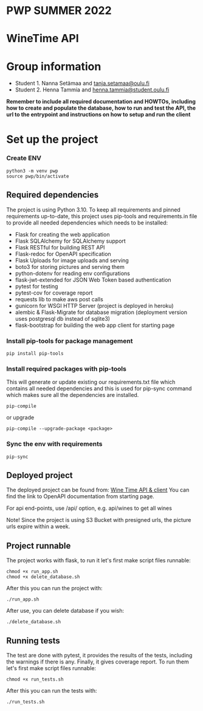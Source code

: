 # PWP SUMMER 2022
# WineTime API
# Group information
* Student 1. Nanna Setämaa and tanja.setamaa@oulu.fi
* Student 2. Henna Tammia and henna.tammia@student.oulu.fi

__Remember to include all required documentation and HOWTOs, including how to create and populate the database, how to run and test the API, the url to the entrypoint and instructions on how to setup and run the client__

# Set up the project

### Create ENV

```shell
python3 -m venv pwp
source pwp/bin/activate
```

## Required dependencies

The project is using Python 3.10.
To keep all requirements and pinned requirements up-to-date,
this project uses pip-tools and requirements.in file to provide 
all needed dependencies which needs to be installed:

- Flask for creating the web application
- Flask SQLAlchemy for SQLAlchemy support
- Flask RESTful for building REST API
- Flask-redoc for OpenAPI specification
- Flask Uploads for image uploads and serving
- boto3 for storing pictures and serving them
- python-dotenv for reading env configurations
- flask-jwt-extended for JSON Web Token based authentication
- pytest for testing
- pytest-cov for coverage report
- requests lib to make aws post calls
- gunicorn for WSGI HTTP Server (project is deployed in heroku)
- alembic & Flask-Migrate for database migration (deployment version uses postgresql db instead of sqlite3)
- flask-bootstrap for building the web app client for starting page


### Install pip-tools for package management

```shell
pip install pip-tools
```

### Install required packages with pip-tools

This will generate or update existing our requirements.txt file which
contains all needed dependencies and this is used for
pip-sync command which makes sure all the dependencies are installed.

```shell
pip-compile
```

or upgrade
```shell
pip-compile --upgrade-package <package>
```

### Sync the env with requirements

```shell
pip-sync
```

## Deployed project

The deployed project can be found from:
[Wine Time API & client](https://wine-time-api.herokuapp.com)
You can find the link to OpenAPI documentation from starting page.

For api end-points, use /api/<end-point> option,
e.g. api/wines to get all wines

Note! Since the project is using S3 Bucket with presigned urls, the picture urls expire within a week.

## Project runnable

The project works with flask, to run it let's first make script files runnable:

```shell
chmod +x run_app.sh
chmod +x delete_database.sh
```

After this you can run the project with:

```shell
./run_app.sh
```

After use, you can delete database if you wish:

```shell
./delete_database.sh
```


## Running tests

The test are done with pytest, it provides the results of the tests,
including the warnings if there is any. Finally, it gives coverage report.
To run them let's first make script files runnable:

```shell
chmod +x run_tests.sh
```

After this you can run the tests with:

```shell
./run_tests.sh
```
